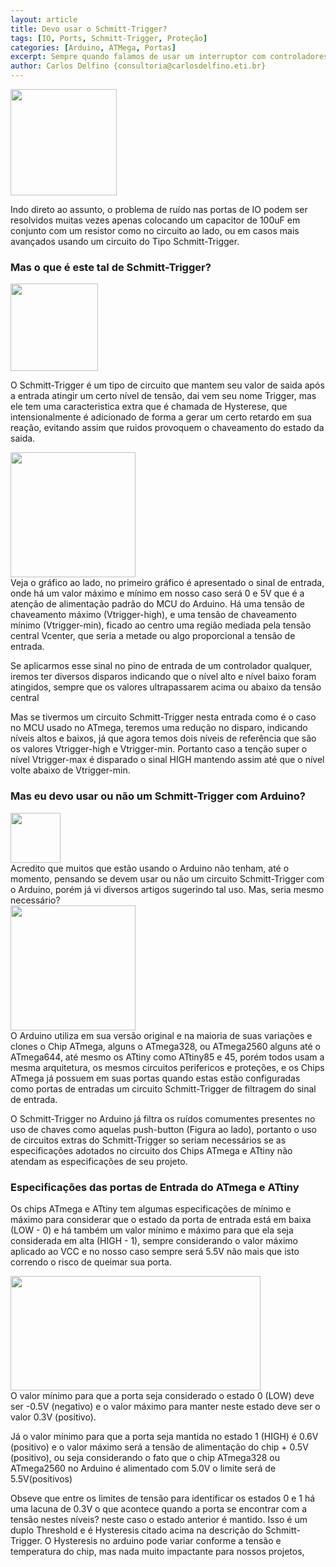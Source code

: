 ```yaml
---
layout: article
title: Devo usar o Schmitt-Trigger?
tags: [IO, Ports, Schmitt-Trigger, Proteção]
categories: [Arduino, ATMega, Portas]
excerpt: Sempre quando falamos de usar um interruptor com controladores, principalmente do tipo balança ou de origem de baixa qualidade, ficamos preocupados com os ruidos provocados. Vejamos neste artigo como evitar tal problema nas portas de entrada do Arduino e ATMegas
author: Carlos Delfino {consultoria@carlosdelfino.eti.br}
---
```

<div class="imageBox" id="right">
<a rel="lightbox" title="Filtro RC" href="/images/io-ports/RC-filtro-ruido.jpg">
<img src="/images/io-ports/RC-filtro-ruido-thumb.jpg"  height="170" />
</a>
</div>

Indo direto ao assunto, o problema de ruído nas portas de IO podem ser resolvidos muitas vezes apenas colocando um 
capacitor de 100uF em conjunto com um resistor como no circuito ao lado, ou em casos mais avançados usando um 
circuito do Tipo Schmitt-Trigger.

### Mas o que é este tal de Schmitt-Trigger?

<div class="imageBox" id="left">
<a rel="lightbox" title="Circuito Schmitt-Trigger" href="/images/io-ports/circuito-schmitt.gif">
<img src="/images/io-ports/circuito-schmitt.gif" height="140" />
</a>
</div>

O Schmitt-Trigger é um tipo de circuito que mantem seu valor de saida após a entrada atingir um certo nível de 
tensão, dai vem seu nome Trigger, mas ele tem uma caracteristica extra que é chamada de Hysterese, que 
intensionalmente é adicionado de forma a gerar um certo retardo em sua reação, evitando assim que ruidos 
provoquem o chaveamento do estado da saida.

<div class="imageBox" id="right">
<a rel="lightbox" title="Níveis no Schmitt-Trigger" href="/images/io-ports/schmitt_trigger_levels.png">
<img src="/images/io-ports/schmitt_trigger_levels.png" height="200" />
</a>
</div>
Veja o gráfico ao lado, no primeiro gráfico é apresentado o sinal de entrada, onde há um valor máximo e mínimo
em nosso caso será 0 e 5V que é a atenção de alimentação padrão do MCU do Arduino. Há uma tensão de chaveamento 
máximo (Vtrigger-high), e uma tensão de chaveamento mínimo (Vtrigger-min), ficado ao centro uma região mediada
pela tensão central Vcenter, que seria a metade ou algo proporcional a tensão de entrada.

Se aplicarmos esse sinal no pino de entrada de um controlador qualquer, iremos ter diversos disparos indicando que
o nível alto e nível baixo foram atingidos, sempre que os valores ultrapassarem acima ou abaixo da tensão central

Mas se tivermos um circuito Schmitt-Trigger nesta entrada como é o caso no MCU usado no ATmega, teremos uma 
redução no disparo, indicando níveis altos e baixos, já que agora temos dois níveis de referência que são os
valores Vtrigger-high e Vtrigger-min. Portanto caso a tenção super o nível Vtrigger-max é disparado o sinal 
HIGH mantendo assim até que o nível volte abaixo de Vtrigger-min.  

### Mas eu devo usar ou não um Schmitt-Trigger com Arduino?

<div class="imageBox" id="right">
<a rel="lightbox" title="Mini Push-Button" href="/images/io-ports/mini-push-button-switch.jpg">
<img src="/images/io-ports/mini-push-button-switch-thumb.jpg" height="80" />
</a>
</div>Acredito que muitos que estão usando o Arduino não tenham, até o momento, pensando se devem usar ou não um 
circuito Schmitt-Trigger com o Arduino, porém já vi diversos artigos sugerindo tal uso. Mas, seria mesmo necessário?

<div class="imageBox" id="left">
<a rel="lightbox" title="Circuito com Schmitt-Trigger no ATmega" href="/images/io-ports/Porta-Schmitt-Trigger-thumb.jpg">
<img src="/images/io-ports/Porta-Schmitt-Trigger.jpg" height="200" />
</a>
</div>O Arduino utiliza em sua versão original e na maioria de suas variações e clones o Chip ATmega, alguns o ATmega328, 
ou ATmega2560 alguns até o ATmega644, até mesmo os ATtiny como ATtiny85 e 45, porém todos usam a mesma arquitetura,
os mesmos circuitos perifericos e proteções, e os Chips ATmega já possuem em suas portas quando estas estão 
configuradas como portas de entradas um circuito Schmitt-Trigger de filtragem do sinal de entrada.


O Schmitt-Trigger no Arduino já filtra os ruídos comumentes presentes no uso de chaves como aquelas 
push-button (Figura ao lado), portanto o uso de circuitos extras do Schmitt-Trigger so seriam necessários se as
especificações adotados no circuito dos Chips ATmega e ATtiny não atendam as especificações de seu projeto.

### Especificações das portas de Entrada do ATmega e ATtiny
Os chips ATmega e ATtiny tem algumas especificações de mínimo e máximo para considerar que o estado da porta de 
entrada está em baixa (LOW - 0) e há também um valor mínimo e máximo para que ela seja considerada em alta 
(HIGH - 1), sempre considerando o valor máximo aplicado ao VCC e no nosso caso sempre será 5.5V não mais que isto
correndo o risco de queimar sua porta.

<div class="imageBox" id="right">
<a rel="lightbox" title="Filtro RC" href="/images/io-ports/Schmitt-Trigger-ATmega-Input-Port.png">
<img src="/images/io-ports/Schmitt-Trigger-ATmega-Input-Port-thumb.png" height="183" width="400" />
</a>
</div>
O valor mínimo para que a porta seja considerado o estado 0 (LOW) deve ser -0.5V (negativo) e o valor máximo para 
manter neste estado deve ser o valor 0.3V (positivo).

Já o valor mínimo para que a porta seja mantida no estado 1 (HIGH) é 0.6V (positivo) e o valor máximo será a tensão
de alimentação do chip + 0.5V (positivo), ou seja considerando o fato que o chip ATmega328 ou ATmega2560 no Arduino
é alimentado com 5.0V o limite será de 5.5V(positivos)

Obseve que entre os limites de tensão para identificar os estados 0 e 1 há uma lacuna de 0.3V o que acontece
quando a porta se encontrar com a tensão nestes níveis? neste caso o estado anterior é mantido. Isso é um duplo
Threshold e é Hysteresis citado acima na descrição do Schmitt-Trigger. O Hysteresis no arduino pode variar 
conforme a tensão e temperatura do chip, mas nada muito impactante para nossos projetos,





